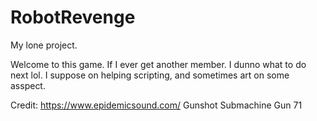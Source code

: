 # RobotRevenge
 My lone project.
 
 Welcome to this game. If I ever get another member. I dunno what to do next lol.
 I suppose on helping scripting, and sometimes art on some asspect.
 
 
 
 Credit:
 https://www.epidemicsound.com/
 Gunshot Submachine Gun 71
